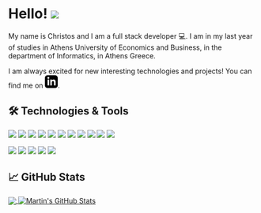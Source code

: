 # Hello! <img src="https://raw.githubusercontent.com/MartinHeinz/MartinHeinz/master/wave.gif" width="30px">

My name is Christos and I am a full stack developer 💻. I am in my last year of studies in Athens University of Economics and Business, in the department of Informatics, in Athens Greece. 

I am always excited for new interesting technologies and projects! You can find me on [![LinkedIn][3.1]][3].

🛠️ **Technologies & Tools**
---
![](https://img.shields.io/badge/Code-Python-informational?style=flat&logo=python&logoColor=white&color=2bbc8a)
![](https://img.shields.io/badge/Code-JavaScript-informational?style=flat&logo=javascript&logoColor=white&color=2bbc8a)
![](https://img.shields.io/badge/Code-Java-informational?style=flat&logo=java&logoColor=white&color=2bbc8a)
![](https://img.shields.io/badge/Code-React-informational?style=flat&logo=react&logoColor=white&color=2bbc8a)
![](https://img.shields.io/badge/Code-React_native-informational?style=flat&logo=react&logoColor=white&color=2bbc8a)
![](https://img.shields.io/badge/Code-Vue-informational?style=flat&logo=vue.js&logoColor=white&color=2bbc8a)
![](https://img.shields.io/badge/Code-Nuxt-informational?style=flat&logo=nuxt.js&logoColor=white&color=2bbc8a)
![](https://img.shields.io/badge/Code-Flask-informational?style=flat&logo=flask&logoColor=white&color=2bbc8a)
![](https://img.shields.io/badge/Code-Android_native-informational?style=flat&logo=android&logoColor=white&color=2bbc8a)
![](https://img.shields.io/badge/Tool-Node-informational?style=flat&logo=node.js&logoColor=white&color=2bbc8a)
![](https://img.shields.io/badge/Tools-PostgreSQL-informational?style=flat&logo=postgresql&logoColor=white&color=2bbc8a)

![](https://img.shields.io/badge/Editor-IntelliJ_IDEA-informational?style=flat&logo=intellij-idea&logoColor=white&color=2bbc8a)
![](https://img.shields.io/badge/Editor-VS_code-informational?style=flat&logo=visual-studio-code&logoColor=white&color=2bbc8a)
![](https://img.shields.io/badge/Editor-Pycharm-informational?style=flat&logo=pycharm&logoColor=white&color=2bbc8a)
![](https://img.shields.io/badge/Editor-Web_Storm-informational?style=flat&logo=webstorm&logoColor=white&color=2bbc8a)
![](https://img.shields.io/badge/Editor-Android_Studio-informational?style=flat&logo=android-studio&logoColor=white&color=2bbc8a)

## &#x1f4c8; GitHub Stats

<a href="https://github.com/ChrisCharma/ChrisCharma">
  <img align="center" src="https://github-readme-stats.vercel.app/api/top-langs/?username=teotsi&title_color=ffffff&text_color=c9cacc&icon_color=2bbc8a&bg_color=1d1f21" />
</a>
<a href="https://github.com/ChrisCharma/ChrisCharma">
  <img align="center" src="https://github-readme-stats.vercel.app/api?username=ChrisCharma&show_icons=true&line_height=27&count_private=true&title_color=ffffff&text_color=c9cacc&icon_color=2bbc8a&bg_color=1d1f21" alt="Martin's GitHub Stats" />
</a>


[3.1]: https://github.com/ChrisCharma/ChrisCharma/blob/main/iconmonstr-linkedin-3.svg 
[3]: https://www.linkedin.com/in/christos-charmantas-b5481a1b7/
